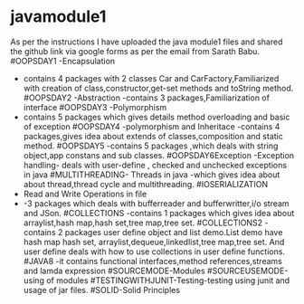 # javamodule1
As per the instructions I have uploaded the java module1 files and shared the github link via google forms as per the email from Sarath Babu.
#OOPSDAY1
-Encapsulation
- contains 4 packages with 2 classes Car and CarFactory,Familiarized with creation of class,constructor,get-set  methods and toString method.
#OOPSDAY2
-Abstraction
-contains 3 packages,Familiarization of interface 
#OOPSDAY3
-Polymorphism
- contains 5 packages which gives details method overloading and basic of exception
#OOPSDAY4
-polymorphism and Inheritace 
-contains 4 packages,gives idea about extends of classes,composition and static method.
#OOPSDAY5
-contains 5 packages ,which deals with string object,app constans and sub classes.
#OOPSDAY6Exception
-Exception handling-
deals with user-define , checked and unchecked exceptions in java
#MULTITHREADING-
Threads in java
-which gives idea about about thread,thread cycle and multithreading.
#IOSERIALIZATION
- Read and Write Operations in file
- -3 packages which deals with bufferreader and bufferwritter,i/o stream and JSon.
#COLLECTIONS
-contains 1 packages which gives idea about arraylist,hash map,hash set,tree map,tree set.
#COLLECTIONS2
-contains 2 packages user define object and list demo.List demo have hash map hash set, arraylist,dequeue,linkedlist,tree map,tree set.
And user define deals with how to use collections in user define functions.
#JAVA8
-it contains functional interfaces,method references,streams and lamda expression
#SOURCEMODE-Modules
#SOURCEUSEMODE-using of modules 
#TESTINGWITHJUNIT-Testing-testing using junit and usage of jar files.
#SOLID-Solid Principles
